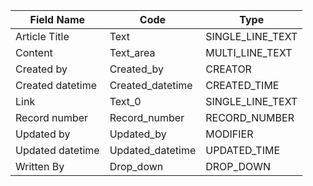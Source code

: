 | Field Name       | Code             | Type             |
| ---------------- | ---------------- | ---------------- |
| Article Title    | Text             | SINGLE_LINE_TEXT |
| Content          | Text_area        | MULTI_LINE_TEXT  |
| Created by       | Created_by       | CREATOR          |
| Created datetime | Created_datetime | CREATED_TIME     |
| Link             | Text_0           | SINGLE_LINE_TEXT |
| Record number    | Record_number    | RECORD_NUMBER    |
| Updated by       | Updated_by       | MODIFIER         |
| Updated datetime | Updated_datetime | UPDATED_TIME     |
| Written By       | Drop_down        | DROP_DOWN        |